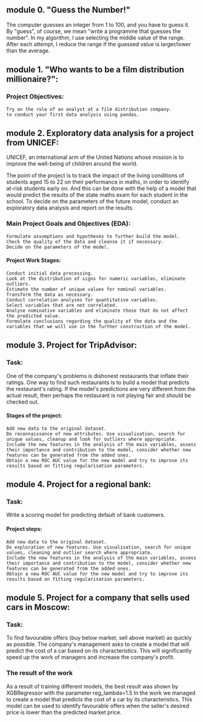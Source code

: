 ## module 0. "Guess the Number!"

The computer guesses an integer from 1 to 100, and you have to guess it.
By "guess", of course, we mean "write a programme that guesses the number".
In my algorithm, I use selecting the middle value of the range. After each attempt, I reduce the range if the guessed value is larger/lower than the average.


## module 1. "Who wants to be a film distribution millionaire?":

### Project Objectives:

    Try on the role of an analyst at a film distribution company.
    to conduct your first data analysis using pandas.

## module 2. Exploratory data analysis for a project from UNICEF:

UNICEF, an international arm of the United Nations whose mission is to improve the well-being of children around the world.

The point of the project is to track the impact of the living conditions of students aged 15 to 22 on their performance in maths, in order to identify at-risk students early on. And this can be done with the help of a model that would predict the results of the state maths exam for each student in the school. To decide on the parameters of the future model, conduct an exploratory data analysis and report on the results.

### Main Project Goals and Objectives (EDA):

    Formulate assumptions and hypotheses to further build the model.
    Check the quality of the data and cleanse it if necessary.
    Decide on the parameters of the model.

#### Project Work Stages:

    Conduct initial data processing.
    Look at the distribution of signs for numeric variables, eliminate outliers.
    Estimate the number of unique values for nominal variables.
    Transform the data as necessary.
    Conduct correlation analyses for quantitative variables.
    Select variables that are not correlated.
    Analyse nominative variables and eliminate those that do not affect the predicted value.
    Formulate conclusions regarding the quality of the data and the variables that we will use in the further construction of the model.

## module 3. Project for TripAdvisor:

### Task:
One of the company's problems is dishonest restaurants that inflate their ratings. One way to find such restaurants is to build a model that predicts the restaurant's rating. If the model's predictions are very different from the actual result, then perhaps the restaurant is not playing fair and should be checked out.

#### Stages of the project:
    Add new data to the original dataset.
    Do reconnaissance of new attributes. Use visualisation, search for unique values, cleanup and look for outliers where appropriate.
    Include the new features in the analysis of the main variables, assess their importance and contribution to the model, consider whether new features can be generated from the added ones.
    Obtain a new ROC AUC value for the new model and try to improve its results based on fitting regularisation parameters.

## module 4. Project for a regional bank:

### Task:
Write a scoring model for predicting default of bank customers.

#### Project steps:
    Add new data to the original dataset.
    Do exploration of new features. Use visualisation, search for unique values, cleaning and outlier search where appropriate.
    Include the new features in the analysis of the main variables, assess their importance and contribution to the model, consider whether new features can be generated from the added ones.
    Obtain a new ROC AUC value for the new model and try to improve its results based on fitting regularisation parameters.

## module 5. Project for a company that sells used cars in Moscow:

### Task:
To find favourable offers (buy below market, sell above market) as quickly as possible. The company's management asks to create a model that will predict the cost of a car based on its characteristics. This will significantly speed up the work of managers and increase the company's profit.

### The result of the work
As a result of training different models, the best result was shown by XGBRegressor with the parameter reg_lambda=1.5 In the work we managed to create a model that predicts the cost of a car by its characteristics. This model can be used to identify favourable offers when the seller's desired price is lower than the predicted market price.
